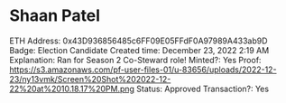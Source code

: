 # Shaan Patel

ETH Address: 0x43D936856485c6FF09E05FFdF0A97989A433ab9D
Badge: Election Candidate
Created time: December 23, 2022 2:19 AM
Explanation: Ran for Season 2 Co-Steward role!
Minted?: Yes
Proof: https://s3.amazonaws.com/pf-user-files-01/u-83656/uploads/2022-12-23/ny13vmk/Screen%20Shot%202022-12-22%20at%2010.18.17%20PM.png
Status: Approved
Transaction?: Yes